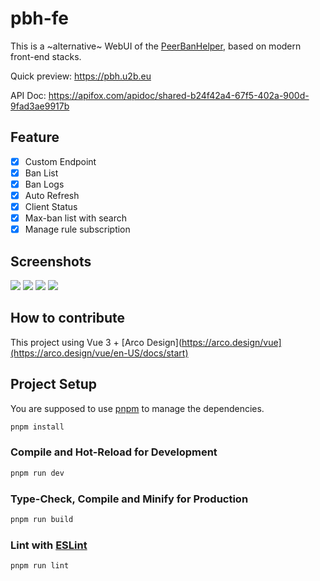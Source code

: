# pbh-fe

This is a ~alternative~ WebUI of the [PeerBanHelper](https://github.com/Ghost-chu/PeerBanHelper), based on modern front-end stacks.

Quick preview: https://pbh.u2b.eu

API Doc: https://apifox.com/apidoc/shared-b24f42a4-67f5-402a-900d-9fad3ae9917b

## Feature

- [x] Custom Endpoint
- [x] Ban List
- [x] Ban Logs
- [x] Auto Refresh
- [x] Client Status
- [x] Max-ban list with search
- [x] Manage rule subscription

## Screenshots

![](./images/dashboard.png)
![](./images/banlist.png)
![](./images/banlogs.png)
![](./images/max50ban.png)

## How to contribute

This project using Vue 3 + [Arco Design](https://arco.design/vue](https://arco.design/vue/en-US/docs/start)

## Project Setup

You are supposed to use [pnpm](https://pnpm.io/) to manage the dependencies.

```sh
pnpm install
```

### Compile and Hot-Reload for Development

```sh
pnpm run dev
```

### Type-Check, Compile and Minify for Production

```sh
pnpm run build
```

### Lint with [ESLint](https://eslint.org/)

```sh
pnpm run lint
```
